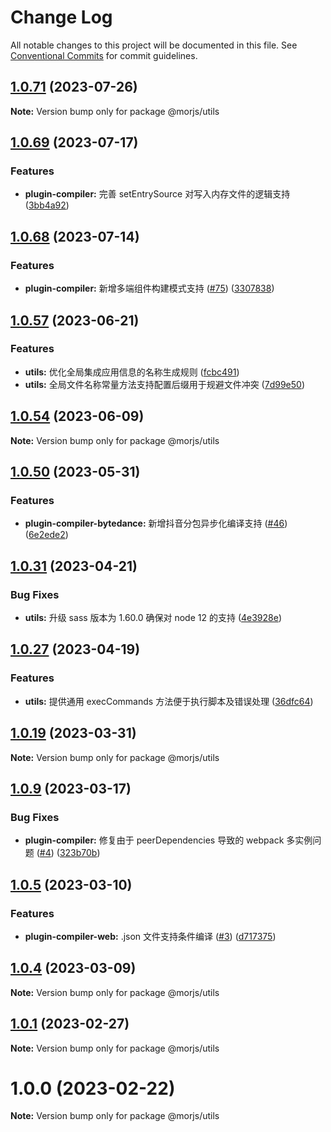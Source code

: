 # Change Log

All notable changes to this project will be documented in this file.
See [Conventional Commits](https://conventionalcommits.org) for commit guidelines.

## [1.0.71](https://github.com/eleme/morjs/compare/v1.0.70...v1.0.71) (2023-07-26)

**Note:** Version bump only for package @morjs/utils





## [1.0.69](https://github.com/eleme/morjs/compare/v1.0.68...v1.0.69) (2023-07-17)


### Features

* **plugin-compiler:** 完善 setEntrySource 对写入内存文件的逻辑支持 ([3bb4a92](https://github.com/eleme/morjs/commit/3bb4a922cbf7a42a3547d85d07c0304b1c6b4368))





## [1.0.68](https://github.com/eleme/morjs/compare/v1.0.67...v1.0.68) (2023-07-14)


### Features

* **plugin-compiler:** 新增多端组件构建模式支持 ([#75](https://github.com/eleme/morjs/issues/75)) ([3307838](https://github.com/eleme/morjs/commit/3307838d278607d300c390877abe48e40f117acd))





## [1.0.57](https://github.com/eleme/morjs/compare/v1.0.56...v1.0.57) (2023-06-21)


### Features

* **utils:** 优化全局集成应用信息的名称生成规则 ([fcbc491](https://github.com/eleme/morjs/commit/fcbc491dd7b44178b8c5f9a5f30e00a1d7cf1257))
* **utils:** 全局文件名称常量方法支持配置后缀用于规避文件冲突 ([7d99e50](https://github.com/eleme/morjs/commit/7d99e5097d3a49537e2335c58656c4a1f81d055f))





## [1.0.54](https://github.com/eleme/morjs/compare/v1.0.53...v1.0.54) (2023-06-09)

**Note:** Version bump only for package @morjs/utils





## [1.0.50](https://github.com/eleme/morjs/compare/v1.0.49...v1.0.50) (2023-05-31)


### Features

* **plugin-compiler-bytedance:** 新增抖音分包异步化编译支持 ([#46](https://github.com/eleme/morjs/issues/46)) ([6e2ede2](https://github.com/eleme/morjs/commit/6e2ede2782bdbdc259d81deb603fccabc3f8f136))





## [1.0.31](https://github.com/eleme/morjs/compare/v1.0.30...v1.0.31) (2023-04-21)


### Bug Fixes

* **utils:** 升级 sass 版本为 1.60.0 确保对 node 12 的支持 ([4e3928e](https://github.com/eleme/morjs/commit/4e3928ed2d5a7efb6ba0ef98655c3e4460ecc016))





## [1.0.27](https://github.com/eleme/morjs/compare/v1.0.26...v1.0.27) (2023-04-19)


### Features

* **utils:** 提供通用 execCommands 方法便于执行脚本及错误处理 ([36dfc64](https://github.com/eleme/morjs/commit/36dfc64342f3dff3b240ced7b3f4335c60cd7180))





## [1.0.19](https://github.com/eleme/morjs/compare/v1.0.18...v1.0.19) (2023-03-31)

**Note:** Version bump only for package @morjs/utils





## [1.0.9](https://github.com/eleme/morjs/compare/v1.0.8...v1.0.9) (2023-03-17)


### Bug Fixes

* **plugin-compiler:** 修复由于 peerDependencies 导致的 webpack 多实例问题 ([#4](https://github.com/eleme/morjs/issues/4)) ([323b70b](https://github.com/eleme/morjs/commit/323b70b7826650fb3f90d2efa88d0215fee62da6))





## [1.0.5](https://github.com/eleme/morjs/compare/v1.0.4...v1.0.5) (2023-03-10)


### Features

* **plugin-compiler-web:** .json 文件支持条件编译 ([#3](https://github.com/eleme/morjs/issues/3)) ([d717375](https://github.com/eleme/morjs/commit/d717375bbad95413c9a23e639a78ec086d07b6e8))





## [1.0.4](https://github.com/eleme/morjs/compare/v1.0.3...v1.0.4) (2023-03-09)

**Note:** Version bump only for package @morjs/utils





## [1.0.1](https://github.com/eleme/morjs/compare/v1.0.0...v1.0.1) (2023-02-27)

**Note:** Version bump only for package @morjs/utils





# 1.0.0 (2023-02-22)

**Note:** Version bump only for package @morjs/utils

